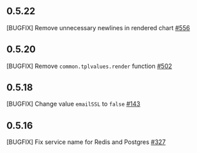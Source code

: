 ## 0.5.22

[BUGFIX] Remove unnecessary newlines in rendered chart [#556](https://github.com/WeblateOrg/helm/pull/556)

## 0.5.20

[BUGFIX] Remove `common.tplvalues.render` function [#502](https://github.com/WeblateOrg/helm/issues/502)

## 0.5.18

[BUGFIX] Change value `emailSSL` to `false` [#143](https://github.com/WeblateOrg/helm/issues/143)

## 0.5.16

[BUGFIX] Fix service name for Redis and Postgres [#327](https://github.com/WeblateOrg/helm/issues/327)
